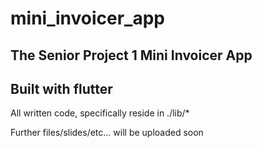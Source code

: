 # mini_invoicer_app

## The Senior Project 1 Mini Invoicer App
## Built with flutter

All written code, specifically reside in ./lib/*

Further files/slides/etc... will be uploaded soon